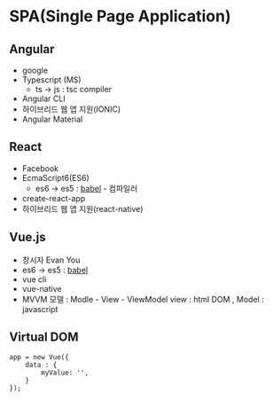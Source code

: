 # SPA(Single Page Application)

## Angular
- google
- Typescript (MS)
    + ts -> js : tsc compiler
- Angular CLI
- 하이브리드 웹 앱 지원(IONIC)
- Angular Material

## React
- Facebook
- EcmaScript6(ES6)
    + es6 -> es5 : [babel](http://babel.io) - 컴파일러
- create-react-app
- 하이브리드 웹 앱 지원(react-native)

## Vue.js
- 창시자 Evan You
- es6 -> es5 : [babel](http://babel.io)
- vue cli
- vue-native
- MVVM 모델 : Modle - View - ViewModel
     view : html DOM , Model : javascript

## Virtual DOM
```
app = new Vue({
    data : {
        myValue: '',
    }
});
```
